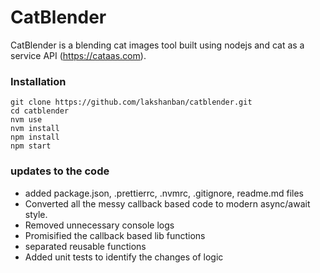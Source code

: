 # CatBlender

CatBlender is a blending cat images tool built using nodejs and cat as a service API (https://cataas.com).

### Installation

```
git clone https://github.com/lakshanban/catblender.git
cd catblender
nvm use
nvm install
npm install
npm start
```

### updates to the code

- added package.json, .prettierrc, .nvmrc, .gitignore, readme.md files
- Converted all the messy callback based code to modern async/await style.
- Removed unnecessary console logs
- Promisified the callback based lib functions
- separated reusable functions
- Added unit tests to identify the changes of logic
